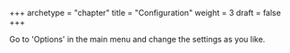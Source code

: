 +++
archetype = "chapter"
title = "Configuration"
weight = 3
draft = false
+++

Go to 'Options' in the main menu and change the settings as you like.